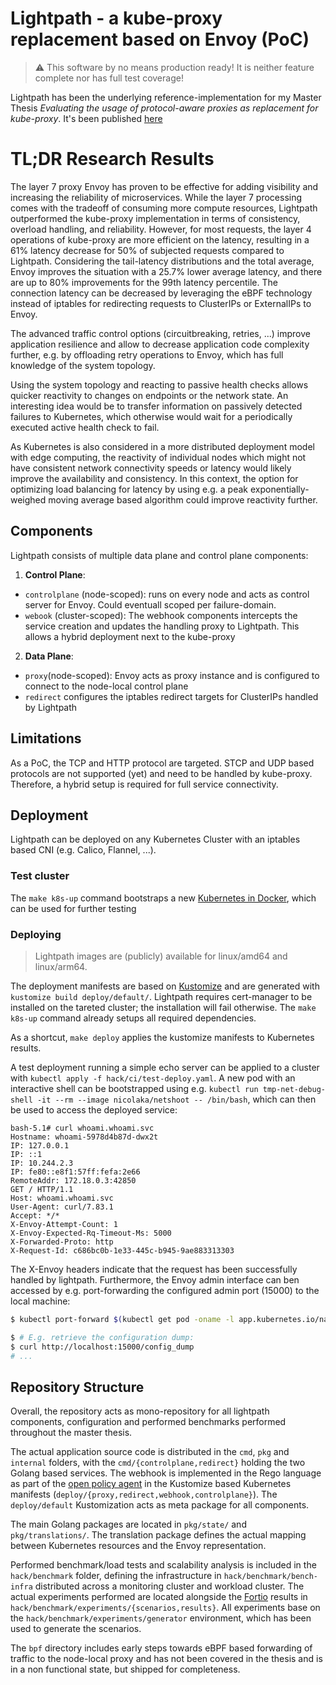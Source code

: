 # Lightpath - a kube-proxy replacement based on Envoy (PoC)

> :warning: This software by no means production ready! It is neither feature complete nor has full test coverage!

Lightpath has been the underlying reference-implementation for my Master Thesis *Evaluating the usage of protocol-aware proxies as replacement for kube-proxy*. It's been published [here](https://stl.htwsaar.de/tr/STL-TR-2023-02.pdf)


# TL;DR Research Results
The layer 7 proxy Envoy has proven to be effective for adding visibility and increasing the reliability of microservices.
While the layer 7 processing comes with the tradeoff of consuming more compute resources, Lightpath outperformed the kube-proxy implementation in terms of consistency, overload handling, and reliability.
However, for most requests, the layer 4 operations of kube-proxy are more efficient on the latency, resulting in a 61% latency decrease for 50% of subjected requests compared to Lightpath.
Considering the tail-latency distributions and the total average, Envoy improves the situation with a 25.7% lower average latency, and there are up to 80% improvements for the 99th latency percentile.
The connection latency can be decreased by leveraging the eBPF technology instead of iptables for redirecting requests to ClusterIPs or ExternalIPs to Envoy.

The advanced traffic control options (circuitbreaking, retries, ...) improve application resilience and allow to decrease application code complexity further, e.g. by offloading retry operations to Envoy, which has full knowledge of the system topology.

Using the system topology and reacting to passive health checks allows quicker reactivity to changes on endpoints or the network state.
An interesting idea would be to transfer information on passively detected failures to Kubernetes, which otherwise would wait for a periodically executed active health check to fail.

As Kubernetes is also considered in a more distributed deployment model with edge computing, the reactivity of individual nodes which might not have consistent network connectivity speeds or latency would likely improve the availability and consistency.
In this context, the option for optimizing load balancing for latency by using e.g. a peak exponentially-weighed moving average based algorithm could improve reactivity further.

## Components

Lightpath consists of multiple data plane and control plane components:
1. **Control Plane**:
  - `controlplane` (node-scoped): runs on every node and acts as control server for Envoy. Could eventuall scoped per failure-domain.
  - `webook` (cluster-scoped): The webhook components intercepts the service creation and updates the handling proxy to Lightpath. This allows a hybrid deployment next to the kube-proxy
2. **Data Plane**:
  - `proxy`(node-scoped): Envoy acts as proxy instance and is configured to connect to the node-local control plane
  - `redirect` configures the iptables redirect targets for ClusterIPs handled by Lightpath

## Limitations
As a PoC, the TCP and HTTP protocol are targeted. STCP and UDP based protocols are not supported (yet) and need to be handled by kube-proxy. Therefore, a hybrid setup is required for full service connectivity.

## Deployment

Lightpath can be deployed on any Kubernetes Cluster with an iptables based CNI (e.g. Calico, Flannel, ...).

### Test cluster
The `make k8s-up` command bootstraps a new [Kubernetes in Docker](https://kind.sigs.k8s.io/docs/user/quick-start/), which can be used for further testing

### Deploying
> Lightpath images are (publicly) available for linux/amd64 and linux/arm64.

The deployment manifests are based on [Kustomize](http://kustomize.io) and are generated with `kustomize build deploy/default/`. Lightpath requires cert-manager to be installed on the tareted cluster; the installation will fail otherwise. The `make k8s-up` command already setups all required dependencies.

As a shortcut, `make deploy` applies the kustomize manifests to Kubernetes results.

A test deployment running a simple echo server can be applied to a cluster with `kubectl apply -f hack/ci/test-deploy.yaml`.
A new pod with an interactive shell can be bootstrapped using e.g. `kubectl run tmp-net-debug-shell -it --rm --image nicolaka/netshoot -- /bin/bash`, which can then be used to access the deployed service:
```
bash-5.1# curl whoami.whoami.svc
Hostname: whoami-5978d4b87d-dwx2t
IP: 127.0.0.1
IP: ::1
IP: 10.244.2.3
IP: fe80::e8f1:57ff:fefa:2e66
RemoteAddr: 172.18.0.3:42850
GET / HTTP/1.1
Host: whoami.whoami.svc
User-Agent: curl/7.83.1
Accept: */*
X-Envoy-Attempt-Count: 1
X-Envoy-Expected-Rq-Timeout-Ms: 5000
X-Forwarded-Proto: http
X-Request-Id: c686bc0b-1e33-445c-b945-9ae883313303
```

The X-Envoy headers indicate that the request has been successfully handled by lightpath. Furthermore, the Envoy admin interface can ben accessed by e.g. port-forwarding the configured admin port (15000) to the local machine:
```bash
$ kubectl port-forward $(kubectl get pod -oname -l app.kubernetes.io/name=proxy | head -n 1) 15000:15000 &

$ # E.g. retrieve the configuration dump:
$ curl http://localhost:15000/config_dump
# ...
```

## Repository Structure

Overall, the repository acts as mono-repository for all lightpath components, configuration and performed benchmarks performed throughout the master thesis.

The actual application source code is distributed in the `cmd`, `pkg` and `internal` folders, with the `cmd/{controlplane,redirect}` holding the two Golang based services.
The webhook is implemented in the Rego language as part of the [open policy agent](https://www.openpolicyagent.org) in the Kustomize based Kubernetes manifests (`deploy/{proxy,redirect,webhook,controlplane}`). The `deploy/default` Kustomization acts as meta package for all components.

The main Golang packages are located in `pkg/state/` and `pkg/translations/`. The translation package defines the actual mapping between Kubernetes resources and the Envoy representation.

Performed benchmark/load tests and scalability analysis is included in the `hack/benchmark` folder, defining the infrastructure in `hack/benchmark/bench-infra` distributed across a monitoring cluster and workload cluster. The actual experiments performed are located alongside the [Fortio](https://fortio.org) results in `hack/benchmark/experiments/{scenarios,results}`.
All experiments base on the `hack/benchmark/experiments/generator` environment, which has been used to generate the scenarios.

The `bpf` directory includes early steps towards eBPF based forwarding of traffic to the node-local proxy and has not been covered in the thesis and is in a non functional state, but shipped for completeness.
